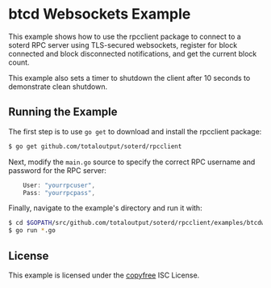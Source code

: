 btcd Websockets Example
=======================

This example shows how to use the rpcclient package to connect to a soterd RPC
server using TLS-secured websockets, register for block connected and block
disconnected notifications, and get the current block count.

This example also sets a timer to shutdown the client after 10 seconds to
demonstrate clean shutdown.

## Running the Example

The first step is to use `go get` to download and install the rpcclient package:

```bash
$ go get github.com/totaloutput/soterd/rpcclient
```

Next, modify the `main.go` source to specify the correct RPC username and
password for the RPC server:

```Go
	User: "yourrpcuser",
	Pass: "yourrpcpass",
```

Finally, navigate to the example's directory and run it with:

```bash
$ cd $GOPATH/src/github.com/totaloutput/soterd/rpcclient/examples/btcdwebsockets
$ go run *.go
```

## License

This example is licensed under the [copyfree](http://copyfree.org) ISC License.

